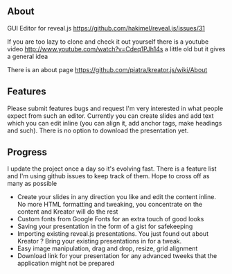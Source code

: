 ## About

GUI Editor for reveal.js
https://github.com/hakimel/reveal.js/issues/31

If you are too lazy to clone and check it out yourself there is a youtube video http://www.youtube.com/watch?v=Cdeq1PJh14s a little old but it gives a general idea

There is an about page https://github.com/piatra/kreator.js/wiki/About

## Features

Please submit features bugs and request I'm very interested in what people expect from such an editor.
Currently you can create slides and add text which you can edit inline (you can align it, add anchor tags, make headings and such).
There is no option to download the presentation yet.

## Progress

I update the project once a day so it's evolving fast.
There is a feature list and I'm using github issues to keep track of them. Hope to cross off as many as possible

- Create your slides in any direction you like and edit the content inline. No more HTML formatting and tweaking, you concentrate on the content and Kreator will do the rest
- Custom fonts from Google Fonts for an extra touch of good looks
- Saving your presentation in the form of a gist for safekeeping
- Importing existing reveal.js presentations. You just found out about Kreator ? Bring your existing presentations in for a tweak.
- Easy image manipulation, drag and drop, resize, grid alignment
- Download link for your presentation for any advanced tweeks that the application might not be prepared